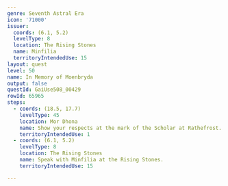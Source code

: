 ```yaml
---
genre: Seventh Astral Era
icon: '71000'
issuer:
  coords: (6.1, 5.2)
  levelType: 8
  location: The Rising Stones
  name: Minfilia
  territoryIntendedUse: 15
layout: quest
level: 50
name: In Memory of Moenbryda
output: false
questId: GaiUse508_00429
rowId: 65965
steps:
  - coords: (18.5, 17.7)
    levelType: 45
    location: Mor Dhona
    name: Show your respects at the mark of the Scholar at Rathefrost.
    territoryIntendedUse: 1
  - coords: (6.1, 5.2)
    levelType: 8
    location: The Rising Stones
    name: Speak with Minfilia at the Rising Stones.
    territoryIntendedUse: 15

---
```

